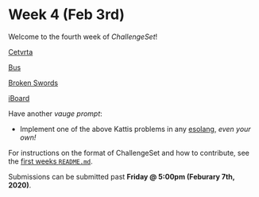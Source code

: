 # Week 4 (Feb 3rd)

Welcome to the fourth week of _ChallengeSet_!

[Cetvrta](https://open.kattis.com/problems/cetvrta)

[Bus](https://open.kattis.com/problems/bus)

[Broken Swords](https://open.kattis.com/problems/brokenswords)

[iBoard](https://open.kattis.com/problems/iboard)

Have another _vauge prompt_:

- Implement one of the above Kattis problems in any [esolang](https://esolangs.org), _even your own!_

For instructions on the format of ChallengeSet and how to contribute, see the [first weeks `README.md`](../week-01).

Submissions can be submitted past **Friday @ 5:00pm (Feburary 7th, 2020)**.


